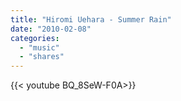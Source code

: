 ```yaml
---
title: "Hiromi Uehara - Summer Rain"
date: "2010-02-08"
categories:
  - "music"
  - "shares"
---
```


<div style="width: 70vw;">{{< youtube BQ_8SeW-F0A>}}</div>
